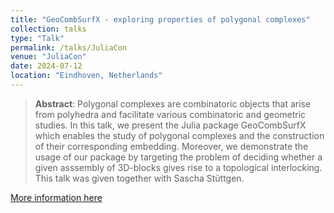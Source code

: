 ```yaml
---
title: "GeoCombSurfX - exploring properties of polygonal complexes"
collection: talks
type: "Talk"
permalink: /talks/JuliaCon
venue: "JuliaCon"
date: 2024-07-12
location: "Eindhoven, Netherlands"
---
```


> __Abstract__: Polygonal complexes are combinatoric objects that arise from polyhedra and facilitate various combinatoric and geometric
> studies. In this talk, we present the Julia package GeoCombSurfX which enables the study of polygonal complexes and the
> construction of their corresponding embedding. Moreover, we demonstrate the usage of our package by targeting the problem
> of deciding whether a given asssembly of 3D-blocks gives rise to a topological interlocking.
>This talk was given together with Sascha Stüttgen.

[More information here](https://pretalx.com/juliacon2024/talk/YDS7HF/)
